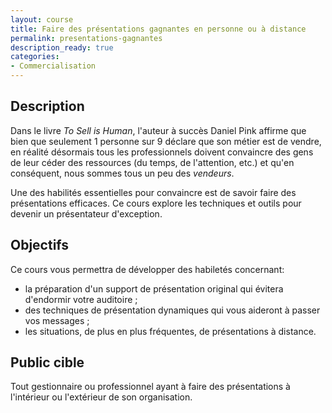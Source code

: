 ```yaml
---
layout: course
title: Faire des présentations gagnantes en personne ou à distance
permalink: presentations-gagnantes
description_ready: true
categories:
- Commercialisation
---
```

## Description
Dans le livre _To Sell is Human_, l'auteur à succès Daniel Pink affirme que bien que seulement 1 personne sur 9 déclare que son métier est de vendre, en réalité désormais tous les professionnels doivent convaincre des gens de leur céder des ressources (du temps, de l'attention, etc.) et qu'en conséquent, nous sommes tous un peu des _vendeurs_.

Une des habilités essentielles pour convaincre est de savoir faire des présentations efficaces. Ce cours explore les techniques et outils pour devenir un présentateur d'exception.

## Objectifs
Ce cours vous permettra de développer des habiletés concernant:

* la préparation d'un support de présentation original qui évitera d'endormir votre auditoire ;
* des techniques de présentation dynamiques qui vous aideront à passer vos messages ;
* les situations, de plus en plus fréquentes, de présentations à distance.

## Public cible
Tout gestionnaire ou professionnel ayant à faire des présentations à l'intérieur ou l'extérieur de son organisation.

